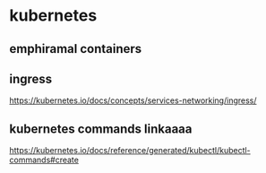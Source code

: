 # kubernetes

## emphiramal containers 


## ingress 

https://kubernetes.io/docs/concepts/services-networking/ingress/

## kubernetes commands linkaaaa

https://kubernetes.io/docs/reference/generated/kubectl/kubectl-commands#create
